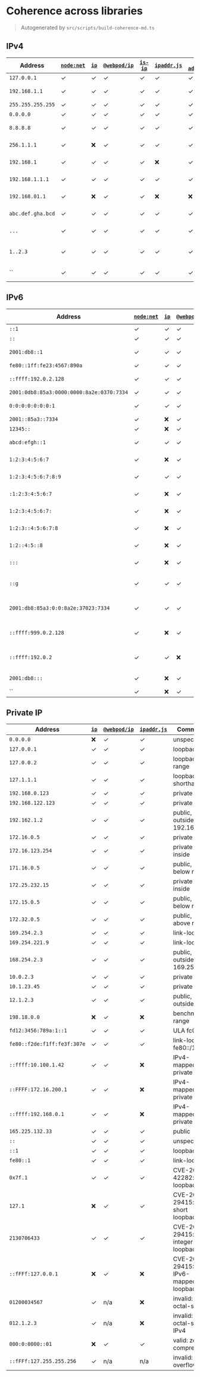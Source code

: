# Coherence across libraries
> Autogenerated by `src/scripts/build-coherence-md.ts`
## IPv4
Address | [`node:net`](undefined) | [`ip`](https://github.com/indutny/node-ip) | [`@webpod/ip`](https://github.com/webpod/ip) | [`is-ip`](https://github.com/sindresorhus/is-ip) | [`ipaddr.js`](https://github.com/whitequark/ipaddr.js/) | [`ip-address`](https://github.com/beaugunderson/ip-address) | Comment
--- | --- | --- | --- | --- | --- | --- | ---
`127.0.0.1` | ✓ | ✓ | ✓ | ✓ | ✓ | ✓ | localhost
`192.168.1.1` | ✓ | ✓ | ✓ | ✓ | ✓ | ✓ | private LAN
`255.255.255.255` | ✓ | ✓ | ✓ | ✓ | ✓ | ✓ | broadcast
`0.0.0.0` | ✓ | ✓ | ✓ | ✓ | ✓ | ✓ | unspecified
`8.8.8.8` | ✓ | ✓ | ✓ | ✓ | ✓ | ✓ | Google DNS
`256.1.1.1` | ✓ | ❌ | ✓ | ✓ | ✓ | ✓ | octet out of range
`192.168.1` | ✓ | ✓ | ✓ | ✓ | ❌ | ✓ | not enough octets
`192.168.1.1.1` | ✓ | ✓ | ✓ | ✓ | ✓ | ✓ | too many octets
`192.168.01.1` | ✓ | ❌ | ✓ | ✓ | ❌ | ❌ | leading octet zero
`abc.def.gha.bcd` | ✓ | ✓ | ✓ | ✓ | ✓ | ✓ | non-numeric
`...` | ✓ | ✓ | ✓ | ✓ | ✓ | ✓ | empty octets
`1..2.3` | ✓ | ✓ | ✓ | ✓ | ✓ | ✓ | empty middle octet
`` | ✓ | ✓ | ✓ | ✓ | ✓ | ✓ | empty string
## IPv6
Address | [`node:net`](undefined) | [`ip`](https://github.com/indutny/node-ip) | [`@webpod/ip`](https://github.com/webpod/ip) | [`is-ip`](https://github.com/sindresorhus/is-ip) | [`ipaddr.js`](https://github.com/whitequark/ipaddr.js/) | [`ip-address`](https://github.com/beaugunderson/ip-address) | Comment
--- | --- | --- | --- | --- | --- | --- | ---
`::1` | ✓ | ✓ | ✓ | ✓ | ✓ | ✓ | loopback
`::` | ✓ | ✓ | ✓ | ✓ | ✓ | ✓ | unspecified
`2001:db8::1` | ✓ | ✓ | ✓ | ✓ | ✓ | ✓ | documentation address
`fe80::1ff:fe23:4567:890a` | ✓ | ✓ | ✓ | ✓ | ✓ | ✓ | link-local
`::ffff:192.0.2.128` | ✓ | ✓ | ✓ | ✓ | ✓ | ✓ | IPv4-mapped IPv6
`2001:0db8:85a3:0000:0000:8a2e:0370:7334` | ✓ | ✓ | ✓ | ✓ | ✓ | ✓ | full form
`0:0:0:0:0:0:0:1` | ✓ | ✓ | ✓ | ✓ | ✓ | ✓ | expanded loopback
`2001::85a3::7334` | ✓ | ❌ | ✓ | ✓ | ✓ | ✓ | multiple ::
`12345::` | ✓ | ❌ | ✓ | ✓ | ✓ | ✓ | hextet too long
`abcd:efgh::1` | ✓ | ✓ | ✓ | ✓ | ✓ | ✓ | non-hex character
`1:2:3:4:5:6:7` | ✓ | ❌ | ✓ | ✓ | ✓ | ✓ | too few hextets
`1:2:3:4:5:6:7:8:9` | ✓ | ✓ | ✓ | ✓ | ✓ | ✓ | too many hextets
`:1:2:3:4:5:6:7` | ✓ | ❌ | ✓ | ✓ | ✓ | ✓ | leading colon without ::
`1:2:3:4:5:6:7:` | ✓ | ❌ | ✓ | ✓ | ✓ | ✓ | trailing colon without ::
`1:2:3::4:5:6:7:8` | ✓ | ❌ | ✓ | ✓ | ❌ | ✓ | too many hextets with ::
`1:2::4:5::8` | ✓ | ❌ | ✓ | ✓ | ✓ | ✓ | multiple compressors ::
`:::` | ✓ | ❌ | ✓ | ✓ | ✓ | ✓ | triple colon not allowed
`::g` | ✓ | ✓ | ✓ | ✓ | ✓ | ✓ | invalid hex digit after compression
`2001:db8:85a3:0:0:8a2e:37023:7334` | ✓ | ✓ | ✓ | ✓ | ✓ | ✓ | hextet exceeds 16 bits
`::ffff:999.0.2.128` | ✓ | ❌ | ✓ | ✓ | ✓ | ✓ | invalid embedded IPv4
`::ffff:192.0.2` | ✓ | ✓ | ❌ | ✓ | ✓ | ✓ | truncated IPv4 in mapped address
`2001:db8:::` | ✓ | ❌ | ✓ | ✓ | ✓ | ✓ | extra colon at end
`` | ✓ | ❌ | ✓ | ✓ | ✓ | ✓ | empty string
## Private IP
Address | [`ip`](https://github.com/indutny/node-ip) | [`@webpod/ip`](https://github.com/webpod/ip) | [`ipaddr.js`](https://github.com/whitequark/ipaddr.js/) | Comment
--- | --- | --- | --- | ---
`0.0.0.0` | ❌ | ✓ | ✓ | unspecified
`127.0.0.1` | ✓ | ✓ | ✓ | loopback
`127.0.0.2` | ✓ | ✓ | ✓ | loopback range
`127.1.1.1` | ✓ | ✓ | ✓ | loopback shorthand
`192.168.0.123` | ✓ | ✓ | ✓ | private LAN
`192.168.122.123` | ✓ | ✓ | ✓ | private LAN
`192.162.1.2` | ✓ | ✓ | ✓ | public, outside 192.168/16
`172.16.0.5` | ✓ | ✓ | ✓ | private start
`172.16.123.254` | ✓ | ✓ | ✓ | private inside
`171.16.0.5` | ✓ | ✓ | ✓ | public, below range
`172.25.232.15` | ✓ | ✓ | ✓ | private inside
`172.15.0.5` | ✓ | ✓ | ✓ | public, below range
`172.32.0.5` | ✓ | ✓ | ✓ | public, above range
`169.254.2.3` | ✓ | ✓ | ✓ | link-local
`169.254.221.9` | ✓ | ✓ | ✓ | link-local
`168.254.2.3` | ✓ | ✓ | ✓ | public, outside 169.254/16
`10.0.2.3` | ✓ | ✓ | ✓ | private 10/8
`10.1.23.45` | ✓ | ✓ | ✓ | private 10/8
`12.1.2.3` | ✓ | ✓ | ✓ | public, outside 10/8
`198.18.0.0` | ❌ | ✓ | ❌ | benchmark range
`fd12:3456:789a:1::1` | ✓ | ✓ | ✓ | ULA fc00::/7
`fe80::f2de:f1ff:fe3f:307e` | ✓ | ✓ | ✓ | link-local fe80::/10
`::ffff:10.100.1.42` | ✓ | ✓ | ❌ | IPv4-mapped private
`::FFFF:172.16.200.1` | ✓ | ✓ | ❌ | IPv4-mapped private
`::ffff:192.168.0.1` | ✓ | ✓ | ❌ | IPv4-mapped private
`165.225.132.33` | ✓ | ✓ | ✓ | public
`::` | ✓ | ✓ | ✓ | unspecified
`::1` | ✓ | ✓ | ✓ | loopback
`fe80::1` | ✓ | ✓ | ✓ | link-local
`0x7f.1` | ✓ | ✓ | ✓ | CVE-2023-42282: hex loopback
`127.1` | ❌ | ✓ | ✓ | CVE-2024-29415: short loopback
`2130706433` | ✓ | ✓ | ✓ | CVE-2024-29415: integer loopback
`::fFFf:127.0.0.1` | ❌ | ✓ | ❌ | CVE-2024-29415: IPv6-mapped loopback
`01200034567` | ✓ | n/a | ❌ | invalid: octal-style
`012.1.2.3` | ✓ | n/a | ❌ | invalid: octal-style IPv4
`000:0:0000::01` | ❌ | ✓ | ✓ | valid: zero-compression
`::fFFf:127.255.255.256` | ✓ | n/a | n/a | invalid: IPv4 overflow
